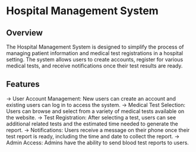 # Hospital Management System


## Overview
The Hospital Management System is designed to simplify the process of managing patient information and medical test registrations in a hospital setting. The system allows users to create accounts, register for various medical tests, and receive notifications once their test results are ready.

## Features
-> User Account Management: New users can create an account and existing users can log in to access the system.
-> Medical Test Selection: Users can browse and select from a variety of medical tests available on the website.
-> Test Registration: After selecting a test, users can see additional related tests and the estimated time needed to generate the report.
-> Notifications: Users receive a message on their phone once their test report is ready, including the time and date to collect the report.
-> Admin Access: Admins have the ability to send blood test reports to users.
